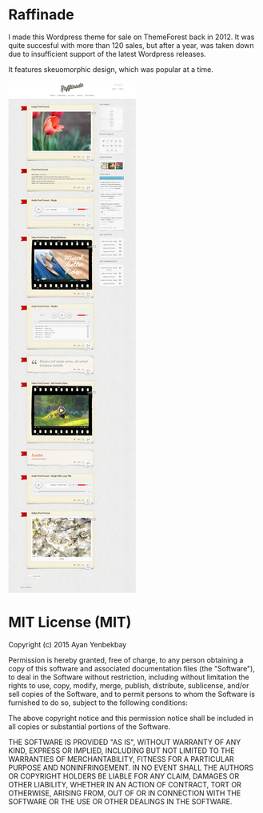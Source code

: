# Raffinade

I made this Wordpress theme for sale on ThemeForest back in 2012. It was quite succesful with more than 120 sales, but after a year, was taken down due to insufficient support of the latest Wordpress releases.

It features skeuomorphic design, which was popular at a time.

![Preview](https://raw.githubusercontent.com/yenbekbay/raffinade/master/previews/02_preview2.jpg)

# MIT License (MIT)

Copyright (c) 2015 Ayan Yenbekbay

Permission is hereby granted, free of charge, to any person obtaining a copy
of this software and associated documentation files (the "Software"), to deal
in the Software without restriction, including without limitation the rights
to use, copy, modify, merge, publish, distribute, sublicense, and/or sell
copies of the Software, and to permit persons to whom the Software is
furnished to do so, subject to the following conditions:

The above copyright notice and this permission notice shall be included in all
copies or substantial portions of the Software.

THE SOFTWARE IS PROVIDED "AS IS", WITHOUT WARRANTY OF ANY KIND, EXPRESS OR
IMPLIED, INCLUDING BUT NOT LIMITED TO THE WARRANTIES OF MERCHANTABILITY,
FITNESS FOR A PARTICULAR PURPOSE AND NONINFRINGEMENT. IN NO EVENT SHALL THE
AUTHORS OR COPYRIGHT HOLDERS BE LIABLE FOR ANY CLAIM, DAMAGES OR OTHER
LIABILITY, WHETHER IN AN ACTION OF CONTRACT, TORT OR OTHERWISE, ARISING FROM,
OUT OF OR IN CONNECTION WITH THE SOFTWARE OR THE USE OR OTHER DEALINGS IN THE
SOFTWARE.
